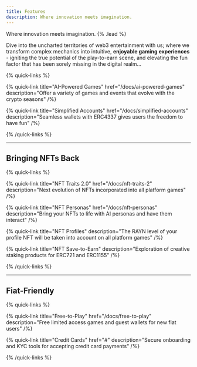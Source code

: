 ```yaml
---
title: Features
description: Where innovation meets imagination.
---
```


Where innovation meets imagination. {% .lead %}


Dive into the uncharted territories of web3 entertainment with us; where we transform complex mechanics into intuitive, **enjoyable gaming experiences** - igniting the true potential of the play-to-earn scene, and elevating the fun factor that has been sorely missing in the digital realm...


{% quick-links %}

{% quick-link title="AI-Powered Games" href="/docs/ai-powered-games" description="Offer a variety of games and events that evolve with the crypto seasons" /%}

{% quick-link title="Simplified Accounts" href="/docs/simplified-accounts" description="Seamless wallets with ERC4337 gives users the freedom to have fun" /%}

{% /quick-links %}

---

## Bringing NFTs Back
{% quick-links %}

{% quick-link title="NFT Traits 2.0" href="/docs/nft-traits-2" description="Next evolution of NFTs incorporated into all platform games" /%}

{% quick-link title="NFT Personas" href="/docs/nft-personas" description="Bring your NFTs to life with AI personas and have them interact" /%}

{% quick-link title="NFT Profiles" description="The RAYN level of your profile NFT will be taken into account on all platform games" /%}

{% quick-link title="NFT Save-to-Earn" description="Exploration of creative staking products for ERC721 and ERC1155" /%}

{% /quick-links %}

---

## Fiat-Friendly
{% quick-links %}

{% quick-link title="Free-to-Play" href="/docs/free-to-play" description="Free limited access games and guest wallets for new fiat users" /%}

{% quick-link title="Credit Cards" href="#" description="Secure onboarding and KYC tools for accepting credit card payments" /%}

{% /quick-links %}
